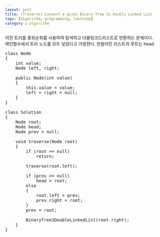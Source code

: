 ```yaml
---
layout: post
title: (Traverse) Convert a given Binary Tree to Doubly Linked List 
tags: [algorithm, programming, leetcode]
category : algorithm
---
```


이진 트리를 중위순회를 사용하여 탐색하고 더블링크드리스트로 반환하는 문제이다.  
메인함수에서 트리 노드를 모두 넣었다고 가정한다. 만들어진 리스트의 루트는 head.

<pre class="prettyprint">
class Node  
{ 
    int value; 
    Node left, right; 
   
    public Node(int value)  
    { 
        this.value = value; 
        left = right = null; 
    } 
} 
   
class Solution  
{ 
    Node root; 
    Node head; 
    Node prev = null; 
   
    void traverse(Node root)  
    { 
        if (root == null) 
            return; 
   
        traverse(root.left); 
   
        if (prev == null)  
            head = root; 
        else
        { 
            root.left = prev; 
            prev.right = root; 
        } 
        prev = root; 
   
        BinaryTree2DoubleLinkedList(root.right); 
    }  
}  
</pre>